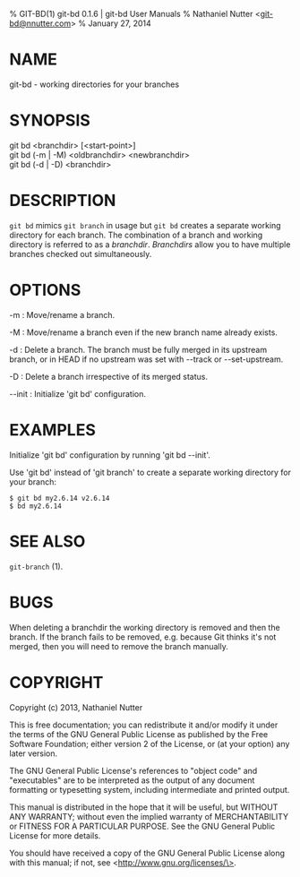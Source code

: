 % GIT-BD(1) git-bd 0.1.6 | git-bd User Manuals
% Nathaniel Nutter \<git-bd@nnutter.com\>
% January 27, 2014

# NAME

git-bd - working directories for your branches

# SYNOPSIS

git bd \<branchdir\> [\<start-point\>]  
git bd (-m | -M) \<oldbranchdir\> \<newbranchdir\>  
git bd (-d | -D) \<branchdir\>  

# DESCRIPTION

`git bd` mimics `git branch` in usage but `git bd` creates a separate working
directory for each branch.  The combination of a branch and working directory
is referred to as a *branchdir*.  *Branchdirs* allow you to have multiple
branches checked out simultaneously.

# OPTIONS

-m
:   Move/rename a branch.

-M
:   Move/rename a branch even if the new branch name already exists.

-d
:   Delete a branch. The branch must be fully merged in its upstream branch, or
    in HEAD if no upstream was set with --track or --set-upstream.

-D
:   Delete a branch irrespective of its merged status.

\--init
:   Initialize 'git bd' configuration.

# EXAMPLES

Initialize 'git bd' configuration by running 'git bd --init'.

Use 'git bd' instead of 'git branch' to create a separate working directory for
your branch:

    $ git bd my2.6.14 v2.6.14
    $ bd my2.6.14

# SEE ALSO

`git-branch` (1).

# BUGS

When deleting a branchdir the working directory is removed and then the branch.
If the branch fails to be removed, e.g. because Git thinks it's not merged,
then you will need to remove the branch manually.

# COPYRIGHT

Copyright (c) 2013, Nathaniel Nutter

This is free documentation; you can redistribute it and/or
modify it under the terms of the GNU General Public License as
published by the Free Software Foundation; either version 2 of
the License, or (at your option) any later version.

The GNU General Public License's references to "object code"
and "executables" are to be interpreted as the output of any
document formatting or typesetting system, including
intermediate and printed output.

This manual is distributed in the hope that it will be useful,
but WITHOUT ANY WARRANTY; without even the implied warranty of
MERCHANTABILITY or FITNESS FOR A PARTICULAR PURPOSE.  See the
GNU General Public License for more details.

You should have received a copy of the GNU General Public
License along with this manual; if not, see
\<http://www.gnu.org/licenses/\>.
